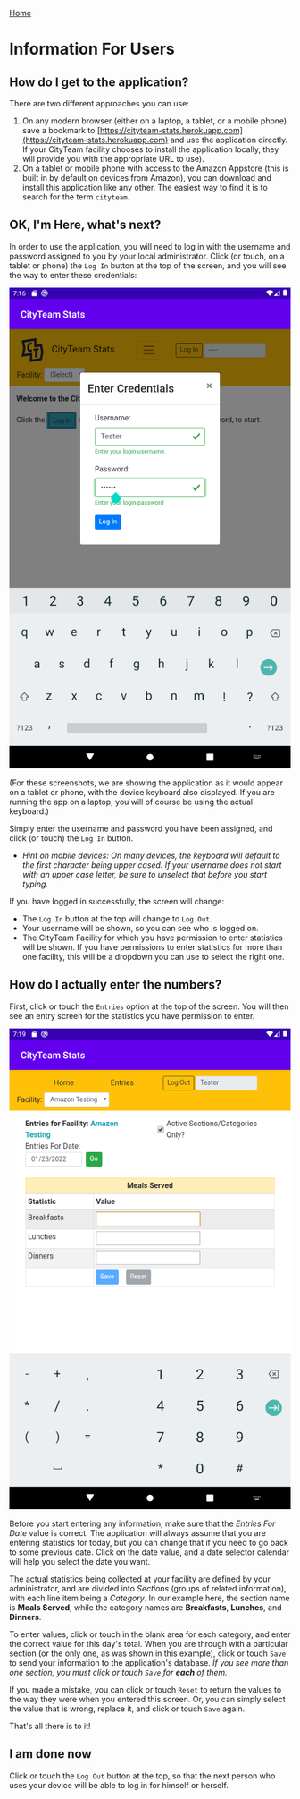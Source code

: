 [Home](./index.md)

# Information For Users

## How do I get to the application?

There are two different approaches you can use:

1. On any modern browser (either on a laptop, a tablet, or a mobile phone)
   save a bookmark to
   [https://cityteam-stats.herokuapp.com](https://cityteam-stats.herokuapp.com)
   and use the application directly.  If your CityTeam facility
   chooses to install the application locally, they will provide
   you with the appropriate URL to use).
2. On a tablet or mobile phone with access to the Amazon Appstore
   (this is built in by default on devices from Amazon), you can
   download and install this application like any other.  The
   easiest way to find it is to search for the term `cityteam`.

## OK, I'm Here, what's next?

In order to use the application, you will need to log in with the
username and password assigned to you by your local administrator.
Click (or touch, on a tablet or phone) the `Log In` button at the
top of the screen, and you will see the way to enter these
credentials:

![Log In Screen](./Screenshot1.png)

(For these screenshots, we are showing the application as it would
appear on a tablet or phone, with the device keyboard also displayed.
If you are running the app on a laptop, you will of course be using
the actual keyboard.)

Simply enter the username and password you have been assigned,
and click (or touch) the `Log In` button.

* *Hint on mobile devices:  On many devices, the keyboard will
  default to the first character being upper cased.  If your
  username does not start with an upper case letter, be sure
  to unselect that before you start typing.*

If you have logged in successfully, the screen will change:
* The `Log In` button at the top will change to `Log Out`.
* Your username will be shown, so you can see who is logged on.
* The CityTeam Facility for which you have permission to enter
  statistics will be shown.  If you have permissions to enter
  statistics for more than one facility, this will be a dropdown
  you can use to select the right one.

## How do I actually enter the numbers?

First, click or touch the `Entries` option at the top of the screen.
You will then see an entry screen for the statistics you have
permission to enter.

![Statistics Entry Screen](./Screenshot2.png)

Before you start entering any information, make sure that the
*Entries For Date* value is correct.  The application will
always assume that you are entering statistics for today, but
you can change that if you need to go back to some previous date.
Click on the date value, and a date selector calendar will help
you select the date you want.

The actual statistics being collected at your facility are defined
by your administrator, and are divided into *Sections* (groups of
related information), with each line item being a *Category*.  In
our example here, the section name is **Meals Served**, while the
category names are **Breakfasts**, **Lunches**, and **Dinners**.

To enter values, click or touch in the blank area for each category,
and enter the correct value for this day's total.  When you are
through with a particular section (or the only one, as was shown
in this example), click or touch `Save` to send your information
to the application's database.  *If you see more than one section,
you must click or touch `Save` for **each** of them.*

If you made a mistake, you can click or touch `Reset` to return
the values to the way they were when you entered this screen.
Or, you can simply select the value that is wrong, replace it,
and click or touch `Save` again.

That's all there is to it!

## I am done now

Click or touch the `Log Out` button at the top, so that the
next person who uses your device will be able to log in for
himself or herself.



